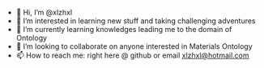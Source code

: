 - 👋 Hi, I’m @xlzhxl
- 👀 I’m interested in learning new stuff and taking challenging adventures
- 🌱 I’m currently learning knowledges leading me to the domain of Ontology
- 💞️ I’m looking to collaborate on anyone interested in Materials Ontology
- 📫 How to reach me: right here @ github or email xlzhxl@hotmail.com

<!---
xlzhxl/xlzhxl is a ✨ special ✨ repository because its `README.md` (this file) appears on your GitHub profile.
You can click the Preview link to take a look at your changes.
--->
